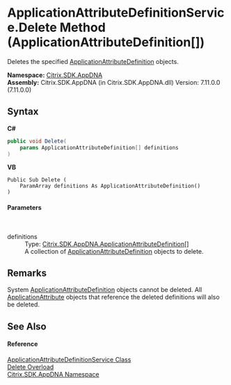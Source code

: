 # ApplicationAttributeDefinitionService.Delete Method (ApplicationAttributeDefinition[])
 

Deletes the specified <a href="6abacc77-38ad-8572-e2dd-e6f19ca0f74c">ApplicationAttributeDefinition</a> objects.

**Namespace:**&nbsp;[Citrix.SDK.AppDNA](index.md)<br />**Assembly:**&nbsp;Citrix.SDK.AppDNA (in Citrix.SDK.AppDNA.dll) Version: 7.11.0.0 (7.11.0.0)

## Syntax

**C#**
```csharp
public void Delete(
	params ApplicationAttributeDefinition[] definitions
)
```

**VB**
```vbnet
Public Sub Delete ( 
	ParamArray definitions As ApplicationAttributeDefinition()
)
```


#### Parameters
&nbsp;<dl><dt>definitions</dt><dd>Type: <a href="6abacc77-38ad-8572-e2dd-e6f19ca0f74c">Citrix.SDK.AppDNA.ApplicationAttributeDefinition</a>[]<br />A collection of <a href="6abacc77-38ad-8572-e2dd-e6f19ca0f74c">ApplicationAttributeDefinition</a> objects to delete.</dd></dl>

## Remarks
System <a href="6abacc77-38ad-8572-e2dd-e6f19ca0f74c">ApplicationAttributeDefinition</a> objects cannot be deleted. All <a href="f773bd8d-2e45-6317-674a-4e122ddd2890">ApplicationAttribute</a> objects that reference the deleted definitions will also be deleted.

## See Also


#### Reference
<a href="ea8d208e-2e45-940c-103d-bff3bbef2876">ApplicationAttributeDefinitionService Class</a><br /><a href="1a6cb183-f21e-5a2c-cf0c-2732c1f862af">Delete Overload</a><br /><a href="fe2d265b-410b-8b11-1eb4-a790e0b062bf">Citrix.SDK.AppDNA Namespace</a><br />